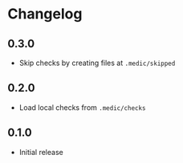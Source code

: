 # Changelog

## 0.3.0

* Skip checks by creating files at `.medic/skipped`

## 0.2.0

* Load local checks from `.medic/checks`

## 0.1.0

* Initial release
